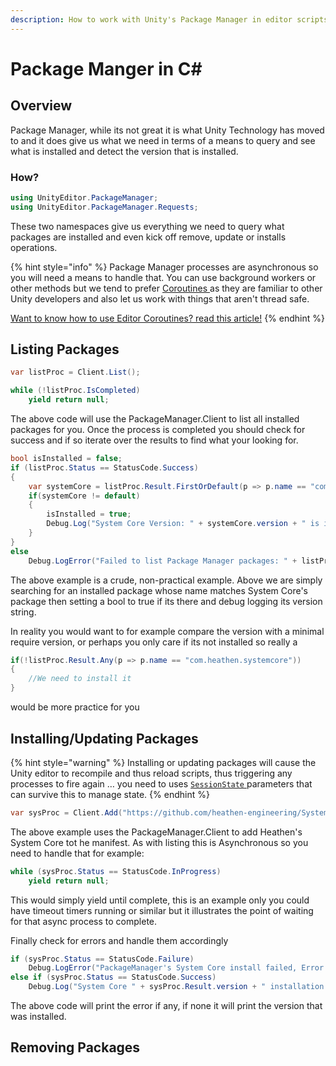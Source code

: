 ```yaml
---
description: How to work with Unity's Package Manager in editor scripts
---
```


# Package Manger in C\#

## Overview

Package Manager, while its not great it is what Unity Technology has moved to and it does give us what we need in terms of a means to query and see what is installed and detect the version that is installed.

### How?

```csharp
using UnityEditor.PackageManager;
using UnityEditor.PackageManager.Requests;
```

These two namespaces give us everything we need to query what packages are installed and even kick off remove, update or installs operations.

{% hint style="info" %}
Package Manager processes are asynchronous so you will need a means to handle that. You can use background workers or other methods but we tend to prefer [Coroutines ](editor-coroutines.md)as they are familiar to other Unity developers and also let us work with things that aren't thread safe.&#x20;



[Want to know how to use Editor Coroutines? read this article!](editor-coroutines.md)
{% endhint %}

## Listing Packages

```csharp
var listProc = Client.List();

while (!listProc.IsCompleted)
    yield return null;
```

The above code will use the PackageManager.Client to list all installed packages for you. Once the process is completed you should check for success and if so iterate over the results to find what your looking for.

```csharp
bool isInstalled = false;
if (listProc.Status == StatusCode.Success)
{
    var systemCore = listProc.Result.FirstOrDefault(p => p.name == "com.heathen.systemcore");
    if(systemCore != default)
    {
        isInstalled = true;
        Debug.Log("System Core Version: " + systemCore.version + " is installed");
    }
}
else
    Debug.LogError("Failed to list Package Manager packages: " + listProc.Error.message);
```

The above example is a crude, non-practical example. Above we are simply searching for an installed package whose name matches System Core's package then setting a bool to true if its there and debug logging its version string.

In reality you would want to for example compare the version with a minimal require version, or perhaps you only care if its not installed so really a&#x20;

```csharp
if(!listProc.Result.Any(p => p.name == "com.heathen.systemcore"))
{
    //We need to install it
}
```

would be more practice for you

## Installing/Updating Packages

{% hint style="warning" %}
Installing or updating packages will cause the Unity editor to recompile and thus reload scripts, thus triggering any processes to fire again … you need to uses [`SessionState` ](https://docs.unity3d.com/ScriptReference/SessionState.html)parameters that can survive this to manage state.
{% endhint %}

```csharp
var sysProc = Client.Add("https://github.com/heathen-engineering/SystemCore.git?path=/com.heathen.systemcore");
```

The above example uses the PackageManager.Client to add Heathen's System Core tot he manifest. As with listing this is Asynchronous so you need to handle that for example:

```csharp
while (sysProc.Status == StatusCode.InProgress)
    yield return null;
```

This would simply yield until complete, this is an example only you could have timeout timers running or similar but it illustrates the point of waiting for that async process to complete.

Finally check for errors and handle them accordingly

```csharp
if (sysProc.Status == StatusCode.Failure)
    Debug.LogError("PackageManager's System Core install failed, Error Message: " + sysProc.Error.message);
else if (sysProc.Status == StatusCode.Success)
    Debug.Log("System Core " + sysProc.Result.version + " installation complete");
```

The above code will print the error if any, if none it will print the version that was installed.

## Removing Packages
